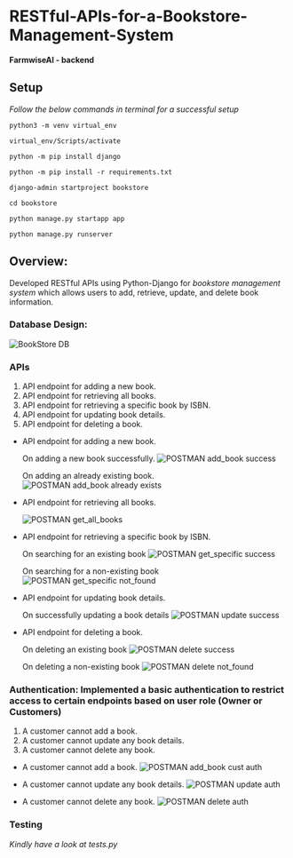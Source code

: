 # RESTful-APIs-for-a-Bookstore-Management-System
**FarmwiseAI - backend**

## Setup
*Follow the below commands in terminal for a successful setup*

```
python3 -m venv virtual_env

virtual_env/Scripts/activate

python -m pip install django

python -m pip install -r requirements.txt

django-admin startproject bookstore

cd bookstore

python manage.py startapp app

python manage.py runserver
```

## Overview:
Developed RESTful APIs using Python-Django for *bookstore management system* which allows users to add, retrieve, update, and delete book information.

### Database Design:
![BookStore DB](https://github.com/ABHINAVstar05/RESTful-APIs-for-a-Bookstore-Management-System/assets/75786072/981a1ab8-c3e2-4152-a278-bb4591031aa0)

### APIs

1. API endpoint for adding a new book.
2. API endpoint for retrieving all books.
3. API endpoint for retrieving a specific book by ISBN.
4. API endpoint for updating book details.
5. API endpoint for deleting a book.

* API endpoint for adding a new book.

  On adding a new book successfully.
  ![POSTMAN add_book success](https://github.com/ABHINAVstar05/RESTful-APIs-for-a-Bookstore-Management-System/assets/75786072/068ac794-ac9f-427d-95ed-218151c7e2d8)

  On adding an already existing book.
  ![POSTMAN add_book already exists](https://github.com/ABHINAVstar05/RESTful-APIs-for-a-Bookstore-Management-System/assets/75786072/cb36795b-9cf5-4a28-9b68-c69d8c045b09)


* API endpoint for retrieving all books.
 
  ![POSTMAN get_all_books](https://github.com/ABHINAVstar05/RESTful-APIs-for-a-Bookstore-Management-System/assets/75786072/0faecca3-ee87-4146-a059-2fc5b3861c73)


* API endpoint for retrieving a specific book by ISBN.

  On searching for an existing book
  ![POSTMAN get_specific success](https://github.com/ABHINAVstar05/RESTful-APIs-for-a-Bookstore-Management-System/assets/75786072/03ef7536-1be0-4efd-abc4-ed086df47f3a)

  On searching for a non-existing book
  ![POSTMAN get_specific not_found](https://github.com/ABHINAVstar05/RESTful-APIs-for-a-Bookstore-Management-System/assets/75786072/0e518db4-cc3f-40ac-bbb4-d1b19bfbf9ab)


* API endpoint for updating book details.

  On successfully updating a book details
  ![POSTMAN update success](https://github.com/ABHINAVstar05/RESTful-APIs-for-a-Bookstore-Management-System/assets/75786072/f268812c-59c1-4581-95ec-0f73f9159716)


* API endpoint for deleting a book.

  On deleting an existing book
  ![POSTMAN delete success](https://github.com/ABHINAVstar05/RESTful-APIs-for-a-Bookstore-Management-System/assets/75786072/d6996f0b-f530-4ecf-989f-d7edd059a0e2)

  On deleting a non-existing book
  ![POSTMAN delete not_found](https://github.com/ABHINAVstar05/RESTful-APIs-for-a-Bookstore-Management-System/assets/75786072/2fb73a7b-edc3-4631-9f23-c0fad3df5e0d)


### Authentication: Implemented a basic authentication to restrict access to certain endpoints based on user role (Owner or Customers)

1. A customer cannot add a book.
2. A customer cannot update any book details.
3. A customer cannot delete any book.

* A customer cannot add a book.
  ![POSTMAN add_book cust auth](https://github.com/ABHINAVstar05/RESTful-APIs-for-a-Bookstore-Management-System/assets/75786072/271c1dbb-a168-4f6e-a8c5-5ba5404399b8)

* A customer cannot update any book details.
  ![POSTMAN update auth](https://github.com/ABHINAVstar05/RESTful-APIs-for-a-Bookstore-Management-System/assets/75786072/611e2ae8-de85-490f-a161-4840f840ff59)

* A customer cannot delete any book.
  ![POSTMAN delete auth](https://github.com/ABHINAVstar05/RESTful-APIs-for-a-Bookstore-Management-System/assets/75786072/acf5ffe8-4125-4408-8da0-d6ef228baee0)


### Testing 
*Kindly have a look at tests.py*
